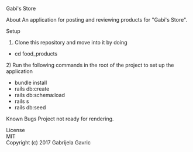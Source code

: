Gabi's Store

About
An application for posting and reviewing products for "Gabi's Store".

Setup
1) Clone this repository and move into it by doing
  <ul><li>cd food_products</li></ul>
2) Run the following commands in the root of the project to set up the application
  <ul>
    <li>bundle install</li>
    <li>rails db:create</li>
    <li>rails db:schema:load</li>
    <li>rails s</li>
    <li>rails db:seed</li>
  </ul>

 Known Bugs
 Project not ready for rendering.

 License</br>
 MIT</br>
 Copyright (c) 2017 Gabrijela Gavric
